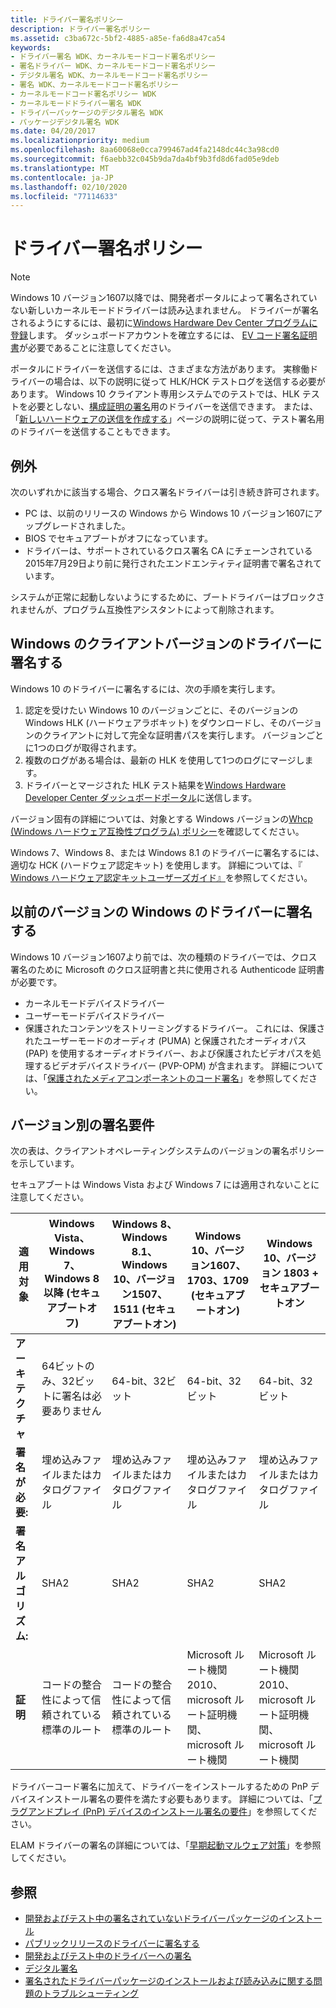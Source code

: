 ```yaml
---
title: ドライバー署名ポリシー
description: ドライバー署名ポリシー
ms.assetid: c3ba672c-5bf2-4885-a85e-fa6d8a47ca54
keywords:
- ドライバー署名 WDK、カーネルモードコード署名ポリシー
- 署名ドライバー WDK、カーネルモードコード署名ポリシー
- デジタル署名 WDK、カーネルモードコード署名ポリシー
- 署名 WDK、カーネルモードコード署名ポリシー
- カーネルモードコード署名ポリシー WDK
- カーネルモードドライバー署名 WDK
- ドライバーパッケージのデジタル署名 WDK
- パッケージデジタル署名 WDK
ms.date: 04/20/2017
ms.localizationpriority: medium
ms.openlocfilehash: 8aa60068e0cca799467ad4fa2148dc44c3a98cd0
ms.sourcegitcommit: f6aebb32c045b9da7da4bf9b3fd8d6fad05e9deb
ms.translationtype: MT
ms.contentlocale: ja-JP
ms.lasthandoff: 02/10/2020
ms.locfileid: "77114633"
---
```

# <a name="driver-signing-policy"></a>ドライバー署名ポリシー

> [!NOTE]
> Windows 10 バージョン1607以降では、開発者ポータルによって署名されていない新しいカーネルモードドライバーは読み込まれません。  ドライバーが署名されるようにするには、最初に[Windows Hardware Dev Center プログラムに登録](https://docs.microsoft.com/windows-hardware/drivers/dashboard/register-for-the-hardware-program)します。 ダッシュボードアカウントを確立するには、 [EV コード署名証明書](https://docs.microsoft.com/windows-hardware/drivers/dashboard/get-a-code-signing-certificate)が必要であることに注意してください。

ポータルにドライバーを送信するには、さまざまな方法があります。  実稼働ドライバーの場合は、以下の説明に従って HLK/HCK テストログを送信する必要があります。  Windows 10 クライアント専用システムでのテストでは、HLK テストを必要としない、[構成証明の署名](../dashboard/attestation-signing-a-kernel-driver-for-public-release.md)用のドライバーを送信できます。  または、「[新しいハードウェアの送信を作成する](../dashboard/create-a-new-hardware-submission.md)」ページの説明に従って、テスト署名用のドライバーを送信することもできます。

## <a name="exceptions"></a>例外

次のいずれかに該当する場合、クロス署名ドライバーは引き続き許可されます。

* PC は、以前のリリースの Windows から Windows 10 バージョン1607にアップグレードされました。
* BIOS でセキュアブートがオフになっています。
* ドライバーは、サポートされているクロス署名 CA にチェーンされている2015年7月29日より前に発行されたエンドエンティティ証明書で署名されています。

システムが正常に起動しないようにするために、ブートドライバーはブロックされませんが、プログラム互換性アシスタントによって削除されます。

## <a name="signing-a-driver-for-client-versions-of-windows"></a>Windows のクライアントバージョンのドライバーに署名する

Windows 10 のドライバーに署名するには、次の手順を実行します。

1. 認定を受けたい Windows 10 のバージョンごとに、そのバージョンの Windows HLK (ハードウェアラボキット) をダウンロードし、そのバージョンのクライアントに対して完全な証明書パスを実行します。 バージョンごとに1つのログが取得されます。
2. 複数のログがある場合は、最新の HLK を使用して1つのログにマージします。
3. ドライバーとマージされた HLK テスト結果を[Windows Hardware Developer Center ダッシュボードポータル](../dashboard/index.yml)に送信します。

バージョン固有の詳細については、対象とする Windows バージョンの[Whcp (Windows ハードウェア互換性プログラム) ポリシー](https://docs.microsoft.com/windows-hardware/design/compatibility/whcp-specifications-policies)を確認してください。

Windows 7、Windows 8、または Windows 8.1 のドライバーに署名するには、適切な HCK (ハードウェア認定キット) を使用します。  詳細については、『 [Windows ハードウェア認定キットユーザーズガイド』](https://docs.microsoft.com/previous-versions/windows/hardware/hck/jj124227(v=vs.85))を参照してください。

## <a name="signing-a-driver-for-earlier-versions-of-windows"></a>以前のバージョンの Windows のドライバーに署名する

Windows 10 バージョン1607より前では、次の種類のドライバーでは、クロス署名のために Microsoft のクロス証明書と共に使用される Authenticode 証明書が必要です。

* カーネルモードデバイスドライバー
* ユーザーモードデバイスドライバー
* 保護されたコンテンツをストリーミングするドライバー。 これには、保護されたユーザーモードのオーディオ (PUMA) と保護されたオーディオパス (PAP) を使用するオーディオドライバー、および保護されたビデオパスを処理するビデオデバイスドライバー (PVP-OPM) が含まれます。 詳細については、「[保護されたメディアコンポーネントのコード署名](https://go.microsoft.com/fwlink/p/?linkid=74262)」を参照してください。

## <a name="signing-requirements-by-version"></a>バージョン別の署名要件

次の表は、クライアントオペレーティングシステムのバージョンの署名ポリシーを示しています。

セキュアブートは Windows Vista および Windows 7 には適用されないことに注意してください。

|適用対象|Windows Vista、Windows 7、Windows 8 以降 (セキュアブートオフ)|Windows 8、Windows 8.1、Windows 10、バージョン1507、1511 (セキュアブートオン)|Windows 10、バージョン1607、1703、1709 (セキュアブートオン)|Windows 10、バージョン 1803 + セキュアブートオン|
|--- |--- |--- |--- |--- |
|**アーキテクチャ**|64ビットのみ、32ビットに署名は必要ありません|64-bit、32ビット|64-bit、32ビット|64-bit、32ビット|
|**署名が必要:**|埋め込みファイルまたはカタログファイル|埋め込みファイルまたはカタログファイル|埋め込みファイルまたはカタログファイル|埋め込みファイルまたはカタログファイル|
|**署名アルゴリズム:**|SHA2|SHA2|SHA2|SHA2|
|**証明**|コードの整合性によって信頼されている標準のルート|コードの整合性によって信頼されている標準のルート|Microsoft ルート機関2010、microsoft ルート証明機関、microsoft ルート機関|Microsoft ルート機関2010、microsoft ルート証明機関、microsoft ルート機関|

ドライバーコード署名に加えて、ドライバーをインストールするための PnP デバイスインストール署名の要件を満たす必要もあります。  詳細については、「[プラグアンドプレイ (PnP) デバイスのインストール署名の要件](pnp-device-installation-signing-requirements--windows-vista-and-later-.md)」を参照してください。

ELAM ドライバーの署名の詳細については、「[早期起動マルウェア対策](https://docs.microsoft.com/windows/desktop/w8cookbook/secured-boot)」を参照してください。

## <a name="see-also"></a>参照

* [開発およびテスト中の署名されていないドライバーパッケージのインストール](installing-an-unsigned-driver-during-development-and-test.md)
* [パブリックリリースのドライバーに署名する](signing-drivers-for-public-release--windows-vista-and-later-.md)
* [開発およびテスト中のドライバーへの署名](signing-drivers-during-development-and-test.md)
* [デジタル署名](driver-signing.md)
* [署名されたドライバーパッケージのインストールおよび読み込みに関する問題のトラブルシューティング](troubleshooting-install-and-load-problems-with-signed-driver-packages.md)
